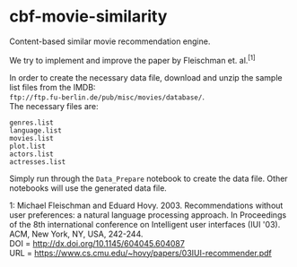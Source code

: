 # cbf-movie-similarity
Content-based similar movie recommendation engine.

We try to implement and improve the paper by Fleischman et. al.<sup>[1]</sup> 

In order to create the necessary data file, download and unzip the sample list files from the IMDB:  
`ftp://ftp.fu-berlin.de/pub/misc/movies/database/`.  
The necessary files are:
```
genres.list
language.list
movies.list
plot.list
actors.list
actresses.list
```
Simply run through the `Data_Prepare` notebook to create the data file. Other notebooks will use the generated data file.

1: Michael Fleischman and Eduard Hovy. 2003. Recommendations without user preferences: a natural language processing approach. In Proceedings of the 8th international conference on Intelligent user interfaces (IUI '03). ACM, New York, NY, USA, 242-244.  
DOI = http://dx.doi.org/10.1145/604045.604087  
URL = https://www.cs.cmu.edu/~hovy/papers/03IUI-recommender.pdf
